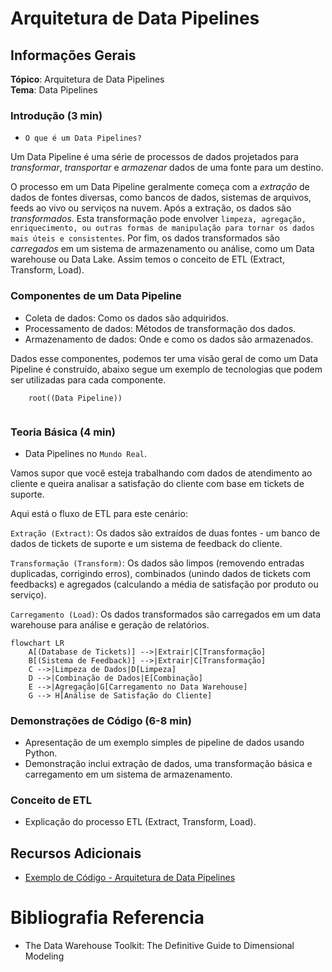 # Arquitetura de Data Pipelines

## Informações Gerais

**Tópico**: Arquitetura de Data Pipelines  
**Tema**: Data Pipelines  

### Introdução (3 min)

- `O que é um Data Pipelines?`

Um Data Pipeline é uma série de processos de dados projetados para *transformar*, *transportar* e *armazenar* dados de uma fonte para um destino.

O processo em um Data Pipeline geralmente começa com a *extração* de dados de fontes diversas, como bancos de dados, sistemas de arquivos, feeds ao vivo ou serviços na nuvem. Após a extração, os dados são *transformados*. Esta transformação pode envolver `limpeza, agregação, enriquecimento, ou outras formas de manipulação para tornar os dados mais úteis e consistentes`. Por fim, os dados transformados são *carregados* em um sistema de armazenamento ou análise, como um Data warehouse ou Data Lake.  Assim temos o conceito de ETL (Extract, Transform, Load). 

### Componentes de um Data Pipeline

- Coleta de dados: Como os dados são adquiridos.
- Processamento de dados: Métodos de transformação dos dados.
- Armazenamento de dados: Onde e como os dados são armazenados.

Dados esse componentes, podemos ter uma visão geral de como um Data Pipeline é construído, abaixo segue um exemplo de tecnologias que podem ser utilizadas para cada componente.

```mindmap
    root((Data Pipeline))
   
```

### Teoria Básica (4 min)

- Data Pipelines no `Mundo Real`. 

Vamos supor que você esteja trabalhando com dados de atendimento ao cliente e queira analisar a satisfação do cliente com base em tickets de suporte.

Aqui está o fluxo de ETL para este cenário:

`Extração (Extract)`: Os dados são extraídos de duas fontes - um banco de dados de tickets de suporte e um sistema de feedback do cliente.

`Transformação (Transform)`: Os dados são limpos (removendo entradas duplicadas, corrigindo erros), combinados (unindo dados de tickets com feedbacks) e agregados (calculando a média de satisfação por produto ou serviço).

`Carregamento (Load)`: Os dados transformados são carregados em um data warehouse para análise e geração de relatórios.

```mermaid
flowchart LR
    A[(Database de Tickets)] -->|Extrair|C[Transformação]
    B[(Sistema de Feedback)] -->|Extrair|C[Transformação]
    C -->|Limpeza de Dados|D[Limpeza]
    D -->|Combinação de Dados|E[Combinação]
    E -->|Agregação|G[Carregamento no Data Warehouse]
    G --> H[Análise de Satisfação do Cliente]
```

### Demonstrações de Código (6-8 min)
- Apresentação de um exemplo simples de pipeline de dados usando Python.
- Demonstração inclui extração de dados, uma transformação básica e carregamento em um sistema de armazenamento.



### Conceito de ETL
- Explicação do processo ETL (Extract, Transform, Load).

## Recursos Adicionais

- [Exemplo de Código - Arquitetura de Data Pipelines](https://www.notion.so/Exemplo-de-C-digo-Arquitetura-de-Data-Pipelines-a83bf2a8a56a448597227d152d5254b8?pvs=21)

# Bibliografia Referencia

- The Data Warehouse Toolkit: The Definitive Guide to Dimensional Modeling